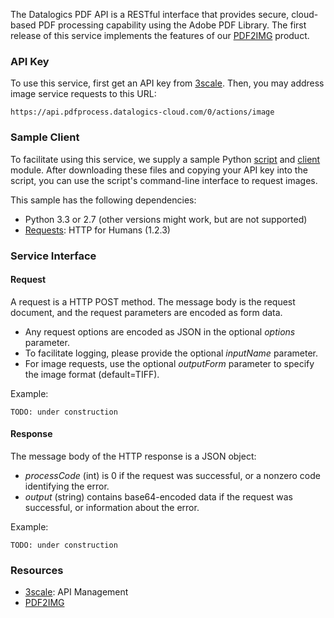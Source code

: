 The Datalogics PDF API is a RESTful interface that provides secure,
cloud-based PDF processing capability using the Adobe PDF Library.
The first release of this service implements the features of our
[PDF2IMG](http://www.datalogics.com/products/pdf2img/index.asp) product.

### API Key

To use this service, first get an API key from
[3scale](http://datalogics-cloud.3scale.net/). Then, you may address
image service requests to this URL:

    https://api.pdfprocess.datalogics-cloud.com/0/actions/image

### Sample Client

To facilitate using this service, we supply a sample Python
[script](pdf2img_8py_source.html) and [client](classpdfclient_1_1_client.html)
module. After downloading these files and copying your API key into the script,
you can use the script's command-line interface to request images.

This sample has the following dependencies:

* Python 3.3 or 2.7 (other versions might work, but are not supported)
* [Requests](http://docs.python-requests.org/en/latest/): HTTP for Humans (1.2.3)

### Service Interface

#### Request

A request is a HTTP POST method. The message body is the request document,
and the request parameters are encoded as form data.

* Any request options are encoded as JSON in the optional _options_ parameter.
* To facilitate logging, please provide the optional _inputName_ parameter.
* For image requests, use the optional _outputForm_ parameter to specify the image format (default=TIFF).

Example:

    TODO: under construction

#### Response

The message body of the HTTP response is a JSON object:

* _processCode_ (int) is 0 if the request was successful, or a nonzero code identifying the error.
* _output_ (string) contains base64-encoded data if the request was successful, or information about the error.

Example:

    TODO: under construction

### Resources

* [3scale](http://3scale.net): API Management
* [PDF2IMG](http://www.datalogics.com/products/pdf2img/index.asp)

